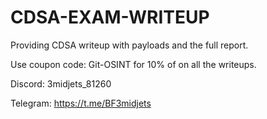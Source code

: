# CDSA-EXAM-WRITEUP

Providing CDSA writeup with payloads and the full report.

Use coupon code: Git-OSINT for 10% of on all the writeups.

Discord: 3midjets_81260

Telegram: https://t.me/BF3midjets

